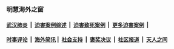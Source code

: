 
### 明慧海外之窗

####  [武汉肺炎](indexes/365.md?t=05161001) &nbsp;|&nbsp;  [迫害案例综述](indexes/328.md?t=05161001) &nbsp;|&nbsp; [迫害致死案例](indexes/277.md?t=05161001)  &nbsp;|&nbsp; [更多迫害案例](indexes/81.md?t=05161001)  &nbsp;|&nbsp; 
####  [时事评论](indexes/19.md?t=05161001) &nbsp;|&nbsp; [海外简讯](indexes/245.md?t=05161001)&nbsp;|&nbsp;  [社会支持](indexes/140.md?t=05161001) &nbsp;|&nbsp; [褒奖决议](indexes/282.md?t=05161001) &nbsp;|&nbsp; [社区报道](indexes/91.md?t=05161001)  &nbsp;|&nbsp; [天人之间](indexes/78.md?t=05161001) 

